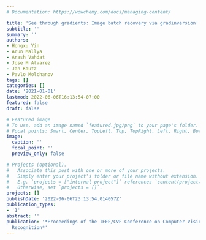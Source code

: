 ```yaml
---
# Documentation: https://wowchemy.com/docs/managing-content/

title: 'See through gradients: Image batch recovery via gradinversion'
subtitle: ''
summary: ''
authors:
- Hongxu Yin
- Arun Mallya
- Arash Vahdat
- Jose M Alvarez
- Jan Kautz
- Pavlo Molchanov
tags: []
categories: []
date: '2021-01-01'
lastmod: 2022-06-06T16:13:54-07:00
featured: false
draft: false

# Featured image
# To use, add an image named `featured.jpg/png` to your page's folder.
# Focal points: Smart, Center, TopLeft, Top, TopRight, Left, Right, BottomLeft, Bottom, BottomRight.
image:
  caption: ''
  focal_point: ''
  preview_only: false

# Projects (optional).
#   Associate this post with one or more of your projects.
#   Simply enter your project's folder or file name without extension.
#   E.g. `projects = ["internal-project"]` references `content/project/deep-learning/index.md`.
#   Otherwise, set `projects = []`.
projects: []
publishDate: '2022-06-06T23:13:54.014057Z'
publication_types:
- '1'
abstract: ''
publication: '*Proceedings of the IEEE/CVF Conference on Computer Vision and Pattern
  Recognition*'
---
```

